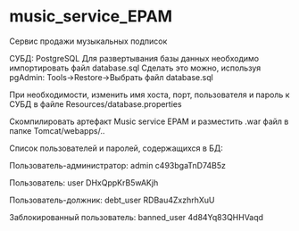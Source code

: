 # music_service_EPAM
Сервис продажи музыкальных подписок

СУБД: PostgreSQL
Для развертывания базы данных необходимо импортировать файл database.sql
Сделать это можно, используя pgAdmin:
Tools->Restore->Выбрать файл database.sql

При необходимости, изменить имя хоста, порт, пользователя и пароль к СУБД в файле Resources/database.properties

Скомпилировать артефакт Music service EPAM и разместить .war файл в папке Tomcat/webapps/..

Список пользователей и паролей, содержащихся в БД:

Пользователь-администратор:
admin
c493bgaTnD74B5z

Пользователь:
user
DHxQppKrB5wAKjh

Пользователь-должник:
debt_user
RDBau4ZxzhrhXuU

Заблокированный пользователь:
banned_user
4d84Yq83QHHVaqd
